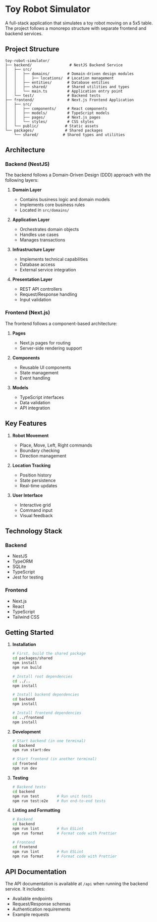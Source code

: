 # Toy Robot Simulator

A full-stack application that simulates a toy robot moving on a 5x5 table. The project follows a monorepo structure with separate frontend and backend services.

## Project Structure

```
toy-robot-simulator/
├── backend/                 # NestJS Backend Service
│   ├── src/
│   │   ├── domains/        # Domain-driven design modules
│   │   │   ├── locations/  # Location management
│   │   ├── entities/       # Database entities
│   │   ├── shared/         # Shared utilities and types
│   │   └── main.ts         # Application entry point
│   └── test/               # Backend tests
├── frontend/               # Next.js Frontend Application
│   ├── src/
│   │   ├── components/     # React components
│   │   ├── models/         # TypeScript models
│   │   ├── pages/          # Next.js pages
│   │   └── styles/         # CSS styles
│   └── public/            # Static assets
└── packages/              # Shared packages
    └── shared/           # Shared types and utilities
```

## Architecture

### Backend (NestJS)

The backend follows a Domain-Driven Design (DDD) approach with the following layers:

1. **Domain Layer**
   - Contains business logic and domain models
   - Implements core business rules
   - Located in `src/domains/`

2. **Application Layer**
   - Orchestrates domain objects
   - Handles use cases
   - Manages transactions

3. **Infrastructure Layer**
   - Implements technical capabilities
   - Database access
   - External service integration

4. **Presentation Layer**
   - REST API controllers
   - Request/Response handling
   - Input validation

### Frontend (Next.js)

The frontend follows a component-based architecture:

1. **Pages**
   - Next.js pages for routing
   - Server-side rendering support

2. **Components**
   - Reusable UI components
   - State management
   - Event handling

3. **Models**
   - TypeScript interfaces
   - Data validation
   - API integration

## Key Features

1. **Robot Movement**
   - Place, Move, Left, Right commands
   - Boundary checking
   - Direction management

2. **Location Tracking**
   - Position history
   - State persistence
   - Real-time updates

3. **User Interface**
   - Interactive grid
   - Command input
   - Visual feedback

## Technology Stack

### Backend
- NestJS
- TypeORM
- SQLite
- TypeScript
- Jest for testing

### Frontend
- Next.js
- React
- TypeScript
- Tailwind CSS

## Getting Started

1. **Installation**
   ```bash
   # First, build the shared package
   cd packages/shared
   npm install
   npm run build

   # Install root dependencies
   cd ../..
   npm install

   # Install backend dependencies
   cd backend
   npm install

   # Install frontend dependencies
   cd ../frontend
   npm install
   ```

2. **Development**
   ```bash
   # Start backend (in one terminal)
   cd backend
   npm run start:dev

   # Start frontend (in another terminal)
   cd frontend
   npm run dev
   ```

3. **Testing**
   ```bash
   # Backend tests
   cd backend
   npm run test        # Run unit tests
   npm run test:e2e    # Run end-to-end tests
   ```

4. **Linting and Formatting**
   ```bash
   # Backend
   cd backend
   npm run lint        # Run ESLint
   npm run format      # Format code with Prettier

   # Frontend
   cd frontend
   npm run lint        # Run ESLint
   npm run format      # Format code with Prettier
   ```

## API Documentation

The API documentation is available at `/api` when running the backend service. It includes:

- Available endpoints
- Request/Response schemas
- Authentication requirements
- Example requests